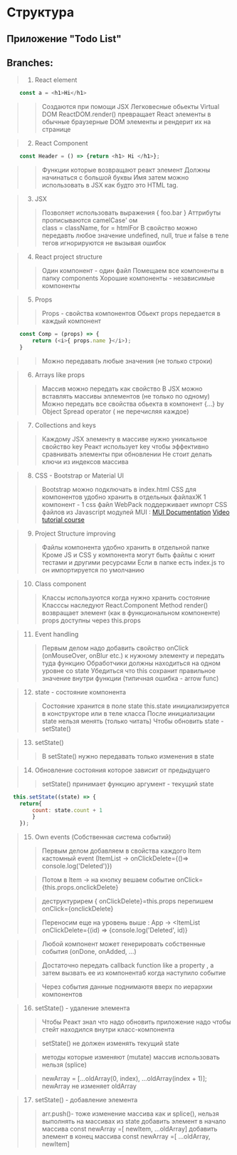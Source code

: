 # Структура 

## Приложение "Todo List"

## Branches:
> 1. React element
```js
    const a = <h1>Hi</h1>
```
>> Создаются при помощи JSX
>> Легковесные обьекты Virtual DOM
>> ReactDOM.render() превращает React элементы
>> в обычные браузерные DOM элементы и рендерит их на странице

> 2. React Component
```js
    const Header = () => {return <h1> Hi </h1>};
```
>> Функции которые возвращают реакт элемент
>> Должны начинаться с большой буквы
>> Имя затем можно использовать в JSX как будто это HTML tag.

> 3. JSX
>> Позволяет использовать выражения { foo.bar }
>> Аттрибуты прописываются camelCase' ом  
>> class = className, for =  htmlFor
>> В свойство можно передавть любое значение
>> undefined, null, true и false в теле тегов игнорируются
>> не вызывая ошибок

> 4. React project structure
>> Один компонент - один файл
>> Помещаем все компоненты в папку components
>> Хорошие компоненты - независимые компоненты

> 5. Props
>> Props - свойства компонентов
>> Обьект props передается в каждый компонент
```js
    const Comp = (props) => {
        return (<i>{ props.name }</i>);
    }
```
>> Можно передавать любые значения (не только строки)

> 6. Arrays like props
>> Массив можно передать как свойство
>> В JSX можно вставлять массивы эллементов (не только по одному)
>> Можно передать все свойства обьекта в компонент {...}
>> by Object Spread operator ( не перечисляя каждое)

> 7. Collections and keys
>> Каждому JSX элементу в массиве нужно уникальное свойство key
>> Реакт использует  key  чтобы эффективно сравнивать элементы при обновлении
>> Не стоит делать ключи из индексов массива

> 8. CSS - Bootstrap or Material UI
>> Bootstrap можно подключать в index.html
>> CSS для компонентов удобно хранить в отдельных файлахЖ
>>1 компонент - 1 css файл
>> WebPack поддерживает импорт CSS файлов из Javascript модулей
>> MUI :
[MUI Documentation](https://material-ui.com/)
[Video tutorial course](https://www.youtube.com/watch?v=xm4LX5fJKZ8)

> 9. Project Structure improving
>> Файлы компонента удобно хранить в отдельной папке
>> Кроме JS и CSS у компонента могут быть файлы с юнит тестами и другими ресурсами
>> Если в папке есть index.js то он импортируется по умолчанию

> 10. Class component
>> Классы используются когда нужно хранить состояние
>> Класссы наследуют React.Component
>> Method render() возвращает элемент (как в функциональном компоненте)
>> props  доступны через this.props 

> 11. Event handling
>> Первым делом надо добавить свойство onClick (onMouseOver, onBlur etc.) к нужному элементу
> и передать туда функцию 
>> Обработчики должны находиться на одном уровне со state
>> Убедиться что this сохранит правильное значение внутри функции (типичная ошибка - arrow func)

> 12. state - состояние компонента
>> Состояние хранится в поле state
>> this.state инициализируется в конструкторе или в теле класса
>> После инициализации state нельзя менять (только читать)
>> Чтобы обновить state - setState()

> 13. setState()
>> В setState() нужно передавать только изменения в state 

> 14. Обновление состояния которое зависит от предыдущего
>> setState() принимает функцию 
>> аргумент - текущий state
```js
  this.setState((state) => {
    return{
        count: state.count + 1
        }
    });
```
> 15. Own events (Собственная система событий)
>
>> Первым делом добавляем в свойства каждого Item кастомный event
>(ItemList -> onClickDelete={()=> console.log('Deleted')})
>
>>Потом в Item -> на  кнопку вешаем событие onClick={this.props.onclickDelete}
>
>> деструктурирем { onClickDelete}=this.props 
>> перепишем  onClick={onclickDelete}
>
>>Переносим еще на уровень выше :
>> App -> <ItemList onClickDelete={(id) => {console.log('Deleted', id)}

>> Любой компонент может генерировать собственные события (onDone, onAdded, ...)
>
>> Достаточно передать callback function like a property , а затем вызвать ее из компонентаб
>> когда наступило событие
>
>> Через события данные поднимаютя вверх по иерархии компонентов

> 16. setState() - удаление элемента
>>  Чтобы Реакт знал что надо обновить приложение надо чтобы стейт находился внутри класс-компонента
>
>> setState() не должен изменять текущий state
>
>> методы которые изменяют (mutate) массив использовать нельзя (splice)
>
>> newArray = [...oldArray(0, index), ...oldArray(index + 1)];
>>  newArray не изменяет oldArray

> 17. setState() - добавление  элемента
>> arr.push()- тоже изменение массива как и splice(), нельзя выполнять на массивах из state
>> добавить элемент в начало массива const newArray =[ newItem, ...oldArray]
>> добавить элемент в конец массива const newArray =[ ...oldArray, newItem]